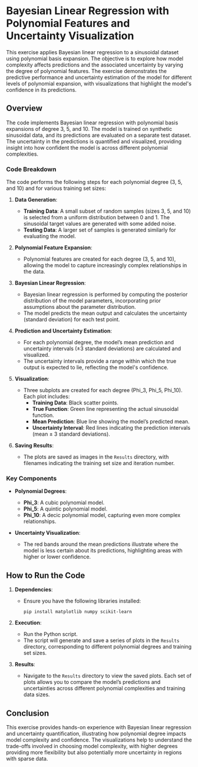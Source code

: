 # Bayesian Linear Regression with Polynomial Features and Uncertainty Visualization

This exercise applies Bayesian linear regression to a sinusoidal dataset using polynomial basis expansion. The objective is to explore how model complexity affects predictions and the associated uncertainty by varying the degree of polynomial features. The exercise demonstrates the predictive performance and uncertainty estimation of the model for different levels of polynomial expansion, with visualizations that highlight the model's confidence in its predictions.

## Overview

The code implements Bayesian linear regression with polynomial basis expansions of degree 3, 5, and 10. The model is trained on synthetic sinusoidal data, and its predictions are evaluated on a separate test dataset. The uncertainty in the predictions is quantified and visualized, providing insight into how confident the model is across different polynomial complexities.


### Code Breakdown

The code performs the following steps for each polynomial degree (3, 5, and 10) and for various training set sizes:

1. **Data Generation**:
   - **Training Data**: A small subset of random samples (sizes 3, 5, and 10) is selected from a uniform distribution between 0 and 1. The sinusoidal target values are generated with some added noise.
   - **Testing Data**: A larger set of samples is generated similarly for evaluating the model.

2. **Polynomial Feature Expansion**:
   - Polynomial features are created for each degree (3, 5, and 10), allowing the model to capture increasingly complex relationships in the data.

3. **Bayesian Linear Regression**:
   - Bayesian linear regression is performed by computing the posterior distribution of the model parameters, incorporating prior assumptions about the parameter distribution.
   - The model predicts the mean output and calculates the uncertainty (standard deviation) for each test point.

4. **Prediction and Uncertainty Estimation**:
   - For each polynomial degree, the model’s mean prediction and uncertainty intervals (±3 standard deviations) are calculated and visualized.
   - The uncertainty intervals provide a range within which the true output is expected to lie, reflecting the model's confidence.

5. **Visualization**:
   - Three subplots are created for each degree (Phi_3, Phi_5, Phi_10). Each plot includes:
     - **Training Data**: Black scatter points.
     - **True Function**: Green line representing the actual sinusoidal function.
     - **Mean Prediction**: Blue line showing the model’s predicted mean.
     - **Uncertainty Interval**: Red lines indicating the prediction intervals (mean ± 3 standard deviations).

6. **Saving Results**:
   - The plots are saved as images in the `Results` directory, with filenames indicating the training set size and iteration number.

### Key Components

- **Polynomial Degrees**:
  - **Phi_3**: A cubic polynomial model.
  - **Phi_5**: A quintic polynomial model.
  - **Phi_10**: A decic polynomial model, capturing even more complex relationships.
  
- **Uncertainty Visualization**:
  - The red bands around the mean predictions illustrate where the model is less certain about its predictions, highlighting areas with higher or lower confidence.

## How to Run the Code

1. **Dependencies**:
   - Ensure you have the following libraries installed:
     ```
     pip install matplotlib numpy scikit-learn
     ```

2. **Execution**:
   - Run the Python script.
   - The script will generate and save a series of plots in the `Results` directory, corresponding to different polynomial degrees and training set sizes.

3. **Results**:
   - Navigate to the `Results` directory to view the saved plots. Each set of plots allows you to compare the model’s predictions and uncertainties across different polynomial complexities and training data sizes.

## Conclusion

This exercise provides hands-on experience with Bayesian linear regression and uncertainty quantification, illustrating how polynomial degree impacts model complexity and confidence. The visualizations help to understand the trade-offs involved in choosing model complexity, with higher degrees providing more flexibility but also potentially more uncertainty in regions with sparse data.